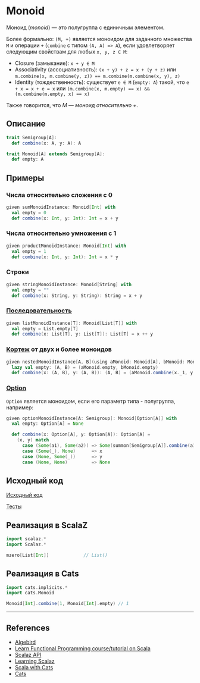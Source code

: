 # Monoid

Моноид (_monoid_) — это полугруппа с единичным элементом.

Более формально: `(M, +)` является моноидом для заданного множества `M` и операции `+` (`combine` с типом `(A, A) => A`),
если удовлетворяет следующим свойствам для любых `x, y, z ∈ M`:
- Closure (замыкание): `x + y ∈ M`
- Associativity (ассоциативность): `(x + y) + z = x + (y + z)` или 
  `m.combine(x, m.combine(y, z)) == m.combine(m.combine(x, y), z)`
- Identity (тождественность): существует `e ∈ M` (`empty: A`) такой, что `e + x = x + e = x` 
  или `(m.combine(x, m.empty) == x) && (m.combine(m.empty, x) == x)`

Также говорится, что _M — моноид относительно +_.

## Описание 

```scala
trait Semigroup[A]:
  def combine(x: A, y: A): A

trait Monoid[A] extends Semigroup[A]:
  def empty: A
```

## Примеры

### Числа относительно сложения с 0

```scala
given sumMonoidInstance: Monoid[Int] with
  val empty = 0
  def combine(x: Int, y: Int): Int = x + y
```

### Числа относительно умножения с 1

```scala
given productMonoidInstance: Monoid[Int] with
  val empty = 1
  def combine(x: Int, y: Int): Int = x * y
```

### Строки

```scala
given stringMonoidInstance: Monoid[String] with
  val empty = ""
  def combine(x: String, y: String): String = x + y
```

### [Последовательность](../../scala/collections)

```scala
given listMonoidInstance[T]: Monoid[List[T]] with
  val empty = List.empty[T]
  def combine(x: List[T], y: List[T]): List[T] = x ++ y
```

### [Кортеж](../../scala/collections/tuple) от двух и более моноидов

```scala
given nestedMonoidInstance[A, B](using aMonoid: Monoid[A], bMonoid: Monoid[B]): Monoid[(A, B)] with
  lazy val empty: (A, B) = (aMonoid.empty, bMonoid.empty)
  def combine(x: (A, B), y: (A, B)): (A, B) = (aMonoid.combine(x._1, y._1), bMonoid.combine(x._2, y._2))
```

### [Option](../../scala/fp/functional-error-handling)

`Option` является моноидом, если его параметр типа - полугруппа, например:

```scala
given optionMonoidInstance[A: Semigroup]: Monoid[Option[A]] with
  val empty: Option[A] = None

  def combine(x: Option[A], y: Option[A]): Option[A] =
    (x, y) match
      case (Some(a1), Some(a2)) => Some(summon[Semigroup[A]].combine(a1, a2))
      case (Some(_), None)      => x
      case (None, Some(_))      => y
      case (None, None)         => None
```

## Исходный код

[Исходный код](https://gitflic.ru/project/artemkorsakov/scalabook/blob?file=examples%2Fsrc%2Fmain%2Fscala%2Ftypeclass%2Fmonoid%2FMonoid.scala&plain=1)

[Тесты](https://gitflic.ru/project/artemkorsakov/scalabook/blob?file=examples%2Fsrc%2Ftest%2Fscala%2Ftypeclass%2Fmonoid%2FMonoidSuite.scala)


## Реализация в ScalaZ

```scala
import scalaz.*
import Scalaz.*

mzero[List[Int]]             // List()
```

## Реализация в Cats

```scala
import cats.implicits.*
import cats.Monoid

Monoid[Int].combine(1, Monoid[Int].empty) // 1
```


---

## References

- [Algebird](https://twitter.github.io/algebird/typeclasses/monoid.html)
- [Learn Functional Programming course/tutorial on Scala](https://github.com/dehun/learn-fp)
- [Scalaz API](https://javadoc.io/doc/org.scalaz/scalaz-core_3/7.3.6/scalaz/Monoid.html)
- [Learning Scalaz](http://eed3si9n.com/learning-scalaz/Monoid.html#Monoid) 
- [Scala with Cats](https://www.scalawithcats.com/dist/scala-with-cats.html#definition-of-a-monoid)
- [Cats](https://typelevel.org/cats/typeclasses/monoid.html)
